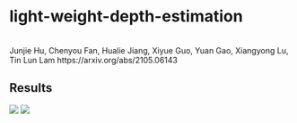 # light-weight-depth-estimation
<br>
Junjie Hu, Chenyou Fan, Hualie Jiang, Xiyue Guo, Yuan Gao, Xiangyong Lu, Tin Lun Lam https://arxiv.org/abs/2105.06143


Results
-
![](https://github.com/junjH/light-weight-depth-estimation/raw/master/figs/results.png)
![](https://github.com/junjH/light-weight-depth-estimation/raw/master/figs/visualization.png)
